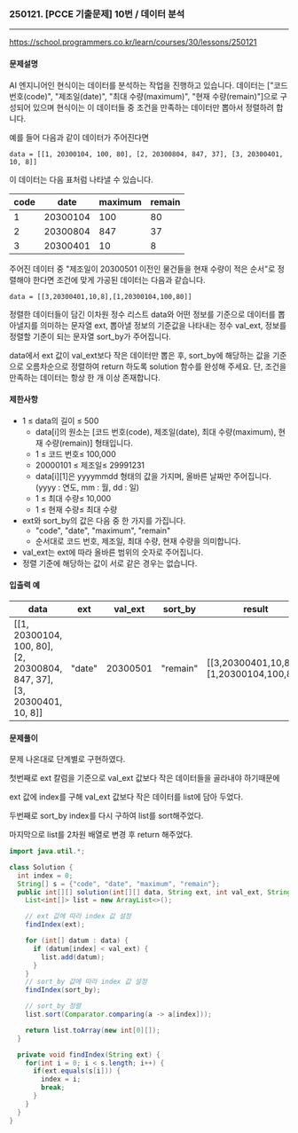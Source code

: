 ### 250121. [PCCE 기출문제] 10번 / 데이터 분석

---

https://school.programmers.co.kr/learn/courses/30/lessons/250121

#### 문제설명

AI 엔지니어인 현식이는 데이터를 분석하는 작업을 진행하고 있습니다.
데이터는 ["코드 번호(code)", "제조일(date)", "최대 수량(maximum)", "현재 수량(remain)"]으로 구성되어 있으며 현식이는 이 데이터들 중 조건을
만족하는 데이터만 뽑아서 정렬하려 합니다.

예를 들어 다음과 같이 데이터가 주어진다면

```
data = [[1, 20300104, 100, 80], [2, 20300804, 847, 37], [3, 20300401, 10, 8]]
```

이 데이터는 다음 표처럼 나타낼 수 있습니다.

| code | date     | maximum | remain |
|------|----------|---------|--------|
| 1    | 20300104 | 100     | 80     |
| 2    | 20300804 | 847     | 37     |
| 3    | 20300401 | 10      | 8      |

주어진 데이터 중 "제조일이 20300501 이전인 물건들을 현재 수량이 적은 순서"로 정렬해야 한다면 조건에 맞게 가공된 데이터는 다음과 같습니다.

```
data = [[3,20300401,10,8],[1,20300104,100,80]]
```

정렬한 데이터들이 담긴 이차원 정수 리스트 data와 어떤 정보를 기준으로 데이터를 뽑아낼지를 의미하는 문자열 ext, 뽑아낼 정보의 기준값을 나타내는 정수 val_ext, 정보를
정렬할 기준이 되는 문자열 sort_by가 주어집니다.

data에서 ext 값이 val_ext보다 작은 데이터만 뽑은 후, sort_by에 해당하는 값을 기준으로 오름차순으로 정렬하여 return 하도록 solution 함수를 완성해
주세요. 단, 조건을 만족하는 데이터는 항상 한 개 이상 존재합니다.

#### 제한사항

- 1 ≤ data의 길이 ≤ 500
    - data[i]의 원소는 [코드 번호(code), 제조일(date), 최대 수량(maximum), 현재 수량(remain)] 형태입니다.
    - 1 ≤ 코드 번호≤ 100,000
    - 20000101 ≤ 제조일≤ 29991231
    - data[i][1]은 yyyymmdd 형태의 값을 가지며, 올바른 날짜만 주어집니다. (yyyy : 연도, mm : 월, dd : 일)
    - 1 ≤ 최대 수량≤ 10,000
    - 1 ≤ 현재 수량≤ 최대 수량
- ext와 sort_by의 값은 다음 중 한 가지를 가집니다.
    - "code", "date", "maximum", "remain"
    - 순서대로 코드 번호, 제조일, 최대 수량, 현재 수량을 의미합니다.
- val_ext는 ext에 따라 올바른 범위의 숫자로 주어집니다.
- 정렬 기준에 해당하는 값이 서로 같은 경우는 없습니다.

#### 입출력 예

| data                                                                   | ext    | val_ext  | sort_by  | result                                  |
|------------------------------------------------------------------------|--------|----------|----------|-----------------------------------------|
| [[1, 20300104, 100, 80], [2, 20300804, 847, 37], [3, 20300401, 10, 8]] | "date" | 20300501 | "remain" | [[3,20300401,10,8],[1,20300104,100,80]] |

#### 문제풀이

문제 나온대로 단계별로 구현하였다.

첫번째로 ext 칼럼을 기준으로 val_ext 값보다 작은 데이터들을 골라내야 하기때문에

ext 값에 index를 구해 val_ext 값보다 작은 데이터를 list에 담아 두었다.

두번째로 sort_by index를 다시 구하여 list를 sort해주었다.

마지막으로 list를 2차원 배열로 변경 후 return 해주었다.

```java
import java.util.*;

class Solution {
  int index = 0;
  String[] s = {"code", "date", "maximum", "remain"};
  public int[][] solution(int[][] data, String ext, int val_ext, String sort_by) {
    List<int[]> list = new ArrayList<>();

    // ext 값에 따라 index 값 설정
    findIndex(ext);

    for (int[] datum : data) {
      if (datum[index] < val_ext) {
        list.add(datum);
      }
    }
    // sort_by 값에 따라 index 값 설정
    findIndex(sort_by);

    // sort_by 정렬
    list.sort(Comparator.comparing(a -> a[index]));

    return list.toArray(new int[0][]);
  }

  private void findIndex(String ext) {
    for(int i = 0; i < s.length; i++) {
      if(ext.equals(s[i])) {
        index = i;
        break;
      }
    }
  }
}
```

